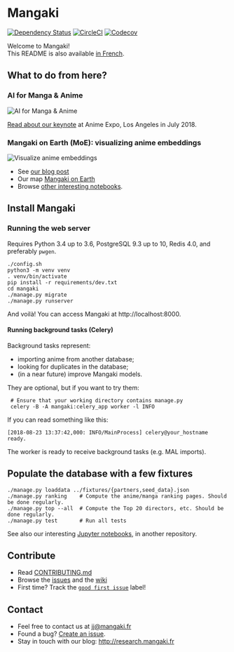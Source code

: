 # Mangaki

[![Dependency Status](https://dependencyci.com/github/mangaki/mangaki/badge)](https://dependencyci.com/github/mangaki/mangaki)
[![CircleCI](https://circleci.com/gh/mangaki/mangaki.svg?style=svg)](https://circleci.com/gh/mangaki/mangaki)
[![Codecov](https://img.shields.io/codecov/c/github/mangaki/mangaki.svg)](https://codecov.io/gh/mangaki/mangaki/)

Welcome to Mangaki!  
This README is also available [in French](README-fr.md).

## What to do from here?

### AI for Manga & Anime

![AI for Manga & Anime](http://research.mangaki.fr/public/img/aima/aima-banner.png)

[Read about our keynote](http://research.mangaki.fr/2018/07/15/ai-for-manga-and-anime/) at Anime Expo, Los Angeles in July 2018.

### Mangaki on Earth (MoE): visualizing anime embeddings

![Visualize anime embeddings](http://research.mangaki.fr/public/img/embeddings.png)

- See [our blog post](http://research.mangaki.fr/2018/08/23/mangaki-on-earth-visualize-anime-embeddings/)
- Our map [Mangaki on Earth](https://mangaki.fr/map)
- Browse [other interesting notebooks](https://github.com/mangaki/notebooks).

## Install Mangaki

### Running the web server

Requires Python 3.4 up to 3.6, PostgreSQL 9.3 up to 10, Redis 4.0, and preferably `pwgen`.

    ./config.sh
    python3 -m venv venv
    . venv/bin/activate
    pip install -r requirements/dev.txt
    cd mangaki
    ./manage.py migrate
    ./manage.py runserver

And voilà! You can access Mangaki at http://localhost:8000.

#### Running background tasks (Celery)

Background tasks represent:

- importing anime from another database;
- looking for duplicates in the database;
- (in a near future) improve Mangaki models.

They are optional, but if you want to try them:

     # Ensure that your working directory contains manage.py
     celery -B -A mangaki:celery_app worker -l INFO

If you can read something like this:

```console
[2018-08-23 13:37:42,000: INFO/MainProcess] celery@your_hostname ready.
```

The worker is ready to receive background tasks (e.g. MAL imports).

## Populate the database with a few fixtures

    ./manage.py loaddata ../fixtures/{partners,seed_data}.json
    ./manage.py ranking    # Compute the anime/manga ranking pages. Should be done regularly.
    ./manage.py top --all  # Compute the Top 20 directors, etc. Should be done regularly.
    ./manage.py test       # Run all tests

See also our interesting [Jupyter notebooks](https://github.com/mangaki/notebooks), in another repository.

## Contribute

- Read [CONTRIBUTING.md](CONTRIBUTING.md)
- Browse the [issues](https://github.com/mangaki/mangaki/issues) and the [wiki](https://github.com/mangaki/mangaki/wiki)
- First time? Track the [`good first issue`](https://github.com/mangaki/mangaki/issues?q=is%3Aissue+is%3Aopen+label%3A%22good+first+issue%22) label!

## Contact

- Feel free to contact us at jj@mangaki.fr
- Found a bug? [Create an issue](https://github.com/mangaki/mangaki/issues/new).
- Stay in touch with our blog: http://research.mangaki.fr
